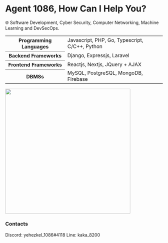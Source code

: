 # Agent 1086, How Can I Help You?

🌐 Software Development, Cyber Security, Computer Networking, Machine Learning and DevSecOps.

<table>
  <tbody>
    <tr>
      <th>Programming Languages</th> 
      <td>Javascript, PHP, Go, Typescript, C/C++, Python</td>
    </tr>
    <tr>
      <th>Backend Frameworks</th>
      <td>Django, Expressjs, Laravel</td>
    </tr>
    <tr>
      <th>Frontend Frameworks</th>
      <td>Reactjs, Nextjs, JQuery + AJAX</td>
    </tr>
    <tr>
      <th>DBMSs</th>
      <td>MySQL, PostgreSQL, MongoDB, Firebase</td>
    </tr>
  </tbody>
</table>
<img src="https://wakatime.com/share/@e08f8b14-02a9-4fc3-a997-6be14dbaff15/4d9e12b2-a20f-40ef-b02f-ae61275d2cc2.svg" width="400" />

<!-- <figure><embed src="https://wakatime.com/share/@e08f8b14-02a9-4fc3-a997-6be14dbaff15/4d9e12b2-a20f-40ef-b02f-ae61275d2cc2.svg"></embed></figure> -->



<!-- ### Github Stats -->
<!--
<img src='https://github-readme-stats.vercel.app/api?username=bazoka-kaka&show_icons=true&count_private=true&theme=dracula' />
<img src='https://github-readme-stats.vercel.app/api/top-langs/?username=bazoka-kaka&layout=compact&theme=dracula&langs_count=15' />
-->
<!-- <img src='https://wakatime.com/share/@e08f8b14-02a9-4fc3-a997-6be14dbaff15/901d8d76-e039-41e7-96f8-f48de02c6e18.svg' width='500' /> -->
<!--
<details>
  <summary>Last 7 Days</summary><br />
  <img src='https://wakatime.com/share/@e08f8b14-02a9-4fc3-a997-6be14dbaff15/901d8d76-e039-41e7-96f8-f48de02c6e18.svg' width='500' />
</details>
-->

### Contacts

Discord: yehezkel_1086#4118
Line: kaka_8200
